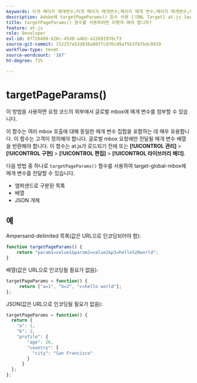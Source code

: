 ```yaml
---
keywords: 타겟 페이지 매개변수;타겟 페이지 매개변수;페이지 매개 변수;페이지 매개변수;페이지 매개변수;페이지 매개변수;at.js;함수;함수
description: Adobe에 targetPageParams() 함수 사용 [!DNL Target] at.js JavaScript 라이브러리를 사용하여 요청 코드의 외부에서 글로벌 mbox에 매개 변수를 첨부합니다.
title: targetPageParams() 함수를 사용하려면 어떻게 해야 합니까?
feature: at.js
role: Developer
exl-id: 0772b400-626c-45d8-a4b5-a12691978cf3
source-git-commit: 152257a52d836a88ffcd76cd9af5b3fbfbdc0839
workflow-type: tm+mt
source-wordcount: '167'
ht-degree: 72%

---
```


# targetPageParams()

이 방법을 사용하면 요청 코드의 외부에서 글로벌 mbox에 매개 변수를 첨부할 수 있습니다.

이 함수는 여러 mbox 호출에 대해 동일한 매개 변수 집합을 포함하는 데 매우 유용합니다. 이 함수는 고객이 정의해야 합니다. 글로벌 mbox 요청에만 전달될 매개 변수 배열을 반환해야 합니다. 이 함수는 at.js가 로드되기 전에 또는 **[!UICONTROL 관리]** > **[!UICONTROL 구현]** > **[!UICONTROL 편집]** > **[!UICONTROL 라이브러리 헤더]**.

다음 방법 중 하나로 `targetPageParams()` 함수를 사용하여 target-global-mbox에 매개 변수를 전달할 수 있습니다.

* 앰퍼샌드로 구분된 목록
* 배열
* JSON 개체

## 예

Ampersand-delimited 목록(값은 URL으로 인코딩되어야 함):

```javascript
function targetPageParams() { 
    return "param1=value1&param2=value2&p3=hello%20world"; 
}
```

배열(값은 URL으로 인코딩될 필요가 없음):

```javascript
targetPageParams = function() { 
     return ["a=1", "b=2", "c=hello world"]; 
};
```

JSON(값은 URL으로 인코딩될 필요가 없음):

```javascript
targetPageParams = function() { 
  return { 
    "a": 1, 
    "b": 2, 
    "profile": { 
        "age": 26, 
        "country": { 
          "city": "San Francisco" 
        } 
      } 
  }; 
};
```
